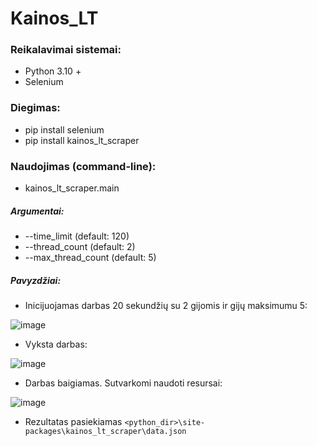 # Kainos_LT

### Reikalavimai sistemai:
- Python 3.10 +
- Selenium

### Diegimas:
- pip install selenium
- pip install kainos_lt_scraper

### Naudojimas (command-line):
- kainos_lt_scraper.main
##### Argumentai:
- --time_limit (default: 120)
- --thread_count (default: 2)
- --max_thread_count (default: 5)

##### Pavyzdžiai:
- Inicijuojamas darbas 20 sekundžių su 2 gijomis ir gijų maksimumu 5:
  
![image](https://github.com/VB-pub/Kainos_LT/assets/60397005/9e3c061d-8428-40d4-b0df-98c353ce3dae)

- Vyksta darbas:
  
![image](https://github.com/VB-pub/Kainos_LT/assets/60397005/1cc9392b-bc7b-4a3c-85c5-afd6bb023c26)

- Darbas baigiamas. Sutvarkomi naudoti resursai:
  
![image](https://github.com/VB-pub/Kainos_LT/assets/60397005/95e7c618-cc68-4603-baa9-30ef7fe73349)

- Rezultatas pasiekiamas `<python_dir>\site-packages\kainos_lt_scraper\data.json`


